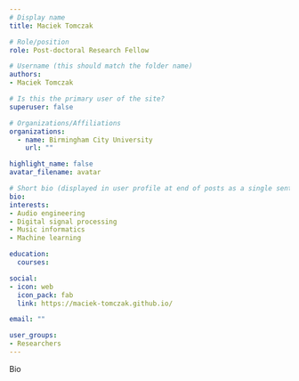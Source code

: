 ```yaml
---
# Display name
title: Maciek Tomczak

# Role/position
role: Post-doctoral Research Fellow

# Username (this should match the folder name)
authors:
- Maciek Tomczak

# Is this the primary user of the site?
superuser: false

# Organizations/Affiliations
organizations:
  - name: Birmingham City University
    url: ""

highlight_name: false
avatar_filename: avatar

# Short bio (displayed in user profile at end of posts as a single sentence)
bio:
interests:
- Audio engineering
- Digital signal processing
- Music informatics
- Machine learning

education:
  courses:

social:
- icon: web
  icon_pack: fab
  link: https://maciek-tomczak.github.io/

email: ""

user_groups:
- Researchers
---
```

  Bio

